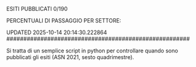 ESITI PUBBLICATI 0/190 

PERCENTUALI DI PASSAGGIO PER SETTORE:

UPDATED 2025-10-14 20:14:30.222864
###################################################### 

Si tratta di un semplice script in python per controllare quando sono pubblicati gli esiti (ASN 2021, sesto quadrimestre).

